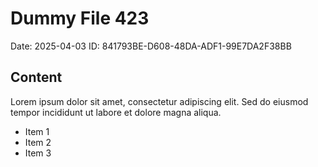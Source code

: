 # Dummy File 423

Date: 2025-04-03
ID: 841793BE-D608-48DA-ADF1-99E7DA2F38BB

## Content

Lorem ipsum dolor sit amet, consectetur adipiscing elit.
Sed do eiusmod tempor incididunt ut labore et dolore magna aliqua.

* Item 1
* Item 2
* Item 3
